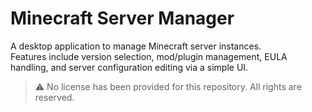 # Minecraft Server Manager

A desktop application to manage Minecraft server instances.  
Features include version selection, mod/plugin management, EULA handling, and server configuration editing via a simple UI.

> ⚠️ No license has been provided for this repository. All rights are reserved.

